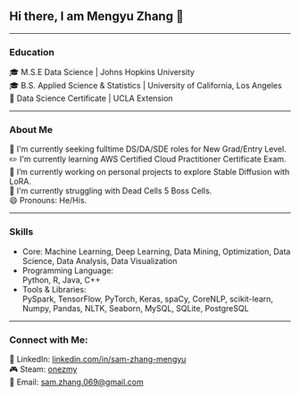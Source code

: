 ## Hi there, I am Mengyu Zhang 👋

****
### Education
🎓 M.S.E Data Science | Johns Hopkins University\
🎓 B.S. Applied Science & Statistics | University of California, Los Angeles\
📑 Data Science Certificate | UCLA Extension

****
### About Me
🔭 I'm currently seeking fulltime DS/DA/SDE roles for New Grad/Entry Level.\
✏️ I'm currently learning AWS Certified Cloud Practitioner Certificate Exam.\
🌱 I’m currently working on personal projects to explore Stable Diffusion with LoRA.\
👾 I'm currently struggling with Dead Cells 5 Boss Cells.\
😄 Pronouns: He/His.

****
### Skills
- Core:
  Machine Learning, Deep Learning, Data Mining, Optimization, Data Science, Data Analysis, Data Visualization
- Programming Language:\
  Python, R, Java, C++
- Tools & Libraries:\
  PySpark, TensorFlow, PyTorch, Keras, spaCy, CoreNLP, scikit-learn, Numpy, Pandas, NLTK, Seaborn, MySQL, SQLite, PostgreSQL
  
****
### Connect with Me:
📰 LinkedIn: [linkedin.com/in/sam-zhang-mengyu](https://www.linkedin.com/in/sam-zhang-mengyu/)\
🎮 Steam: [onezmy](https://steamcommunity.com/id/onezmy/)\
📧 Email: [sam.zhang.069@gmail.com](sam.zhang.069@gmail.com)
